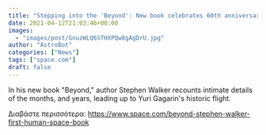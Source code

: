 ```yaml
---
title: "Stepping into the 'Beyond': New book celebrates 60th anniversary of first man in space"
date: 2021-04-12T21:03:46+00:00
images:
  - "images/post/GnuzWLQ6STHXPQw8gAgDrU.jpg"
author: "AstroBot"
categories: ["News"]
tags: ["space.com"]
draft: false
---
```


In his new book "Beyond," author Stephen Walker recounts intimate details of the months, and years, leading up to Yuri Gagarin's historic flight. 

Διαβάστε περισσότερα: https://www.space.com/beyond-stephen-walker-first-human-space-book
